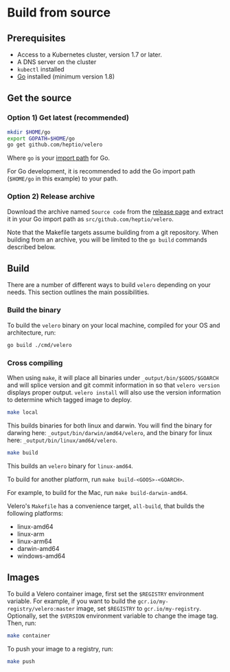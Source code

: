 # Build from source

## Prerequisites

* Access to a Kubernetes cluster, version 1.7 or later.
* A DNS server on the cluster
* `kubectl` installed
* [Go][5] installed (minimum version 1.8)

## Get the source

### Option 1) Get latest (recommended)

```bash
mkdir $HOME/go
export GOPATH=$HOME/go
go get github.com/heptio/velero
```

Where `go` is your [import path][4] for Go.

For Go development, it is recommended to add the Go import path (`$HOME/go` in this example) to your path.

### Option 2) Release archive

Download the archive named `Source code` from the [release page][22] and extract it in your Go import path as `src/github.com/heptio/velero`.

Note that the Makefile targets assume building from a git repository. When building from an archive, you will be limited to the `go build` commands described below.

## Build

There are a number of different ways to build `velero` depending on your needs. This section outlines the main possibilities.

### Build the binary

To build the `velero` binary on your local machine, compiled for your OS and architecture, run:

```bash
go build ./cmd/velero
```

### Cross compiling

When using `make`, it will place all binaries under `_output/bin/$GOOS/$GOARCH` and will splice version and git commit information in so that `velero version` displays proper output. `velero install` will also use the version information to determine which tagged image to deploy.

```bash
make local
```

This builds binaries for both linux and darwin. You will find the binary for darwing here: `_output/bin/darwin/amd64/velero`, and the binary for linux here: `_output/bin/linux/amd64/velero`.

```bash
make build
```

This builds an `velero` binary for `linux-amd64`. 

To build for another platform, run `make build-<GOOS>-<GOARCH>`.

For example, to build for the Mac, run `make build-darwin-amd64`.

Velero's `Makefile` has a convenience target, `all-build`, that builds the following platforms:

* linux-amd64
* linux-arm
* linux-arm64
* darwin-amd64
* windows-amd64

## Images

To build a Velero container image, first set the `$REGISTRY` environment variable. For example, if you want to build the `gcr.io/my-registry/velero:master` image, set `$REGISTRY` to `gcr.io/my-registry`. Optionally, set the `$VERSION` environment variable to change the image tag. Then, run:

```bash
make container
```

To push your image to a registry, run:

```bash
make push
```

[4]: https://blog.golang.org/organizing-go-code
[5]: https://golang.org/doc/install
[22]: https://github.com/heptio/velero/releases
